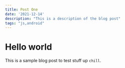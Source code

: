 ```yaml
---
title: Post One
date: '2021-12-14'
description: "This is a description of the blog post"
tags: "js,android"
---
```

# Hello world

This is a sample blog post to test stuff up `chill`.